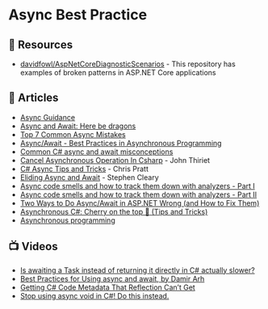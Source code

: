 # Async Best Practice

## 📘 Resources
- [davidfowl/AspNetCoreDiagnosticScenarios](https://github.com/davidfowl/AspNetCoreDiagnosticScenarios) - This repository has examples of broken patterns in ASP.NET Core applications

 ## 📕 Articles
- [Async Guidance](https://github.com/davidfowl/AspNetCoreDiagnosticScenarios/blob/master/AsyncGuidance.md)
- [Async and Await: Here be dragons](https://gist.github.com/ghuntley/e5b5642ecc4428255e61185bb79856e4)
- [Top 7 Common Async Mistakes](https://hamidmosalla.com/2018/04/21/top-7-common-async-mistakes/)
- [Async/Await - Best Practices in Asynchronous Programming](https://docs.microsoft.com/en-us/archive/msdn-magazine/2013/march/async-await-best-practices-in-asynchronous-programming)
- [Common C# async and await misconceptions](https://saebamini.com/common-async-and-await-misconceptions/)
- [Cancel Asynchronous Operation In Csharp](https://b2n.ir/n06328) - John Thiriet
- [C# Async Tips and Tricks](https://cpratt.co/async-tips-tricks/) - Chris Pratt
- [Eliding Async and Await](https://blog.stephencleary.com/2016/12/eliding-async-await.html) - Stephen Cleary
- [Async code smells and how to track them down with analyzers - Part I](https://cezarypiatek.github.io/post/async-analyzers-p1/)
- [Async code smells and how to track them down with analyzers - Part II](https://cezarypiatek.github.io/post/async-analyzers-p2/)
- [Two Ways to Do Async/Await in ASP.NET Wrong (and How to Fix Them)](https://exceptionnotfound.net/two-ways-to-do-async-await-in-asp-net-wrong-and-how-to-fix-them/)
- [Asynchronous C#: Cherry on the top 🍒 (Tips and Tricks)](https://dev.to/paulafahmy/asynchronous-c-cherry-on-the-top-tips-and-tricks-4eod)
- [Asynchronous programming](https://learn.microsoft.com/en-us/dotnet/csharp/asynchronous-programming/async-scenarios)

## 📺 Videos

- [Is awaiting a Task instead of returning it directly in C# actually slower?](https://www.youtube.com/watch?v=Q2zDatDVnO0)
- [Best Practices for Using async and await, by Damir Arh](https://www.youtube.com/watch?v=4JHwBX_qQE0)
- [Getting C# Code Metadata That Reflection Can’t Get](https://www.youtube.com/watch?v=aaC16Fv2zes&t=451s)
- [Stop using async void in C#! Do this instead.](https://www.youtube.com/watch?v=ZFWxSQ-KjUc)
